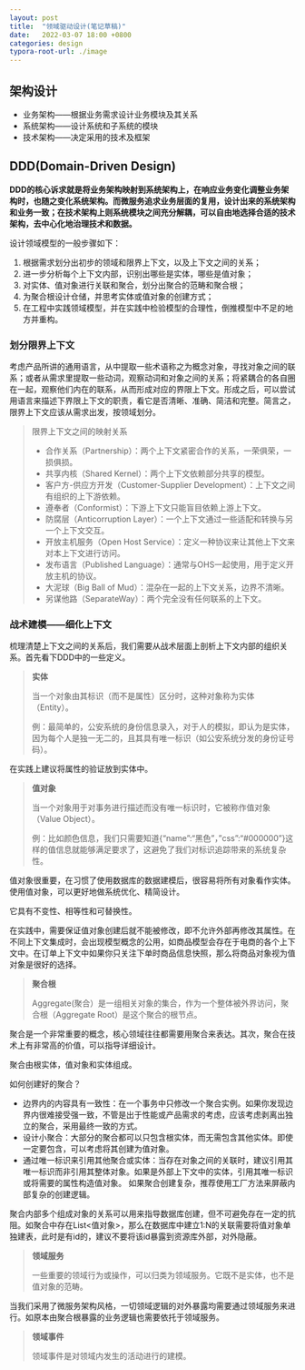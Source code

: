 ```yaml
---
layout: post
title:  "领域驱动设计(笔记草稿)"
date:   2022-03-07 18:00 +0800
categories: design
typora-root-url: ./image
---
```


## 架构设计

- 业务架构——根据业务需求设计业务模块及其关系
- 系统架构——设计系统和子系统的模块
- 技术架构——决定采用的技术及框架



## DDD(Domain-Driven Design)

**DDD的核心诉求就是将业务架构映射到系统架构上，在响应业务变化调整业务架构时，也随之变化系统架构。而微服务追求业务层面的复用，设计出来的系统架构和业务一致；在技术架构上则系统模块之间充分解耦，可以自由地选择合适的技术架构，去中心化地治理技术和数据。**

设计领域模型的一般步骤如下：
1. 根据需求划分出初步的领域和限界上下文，以及上下文之间的关系；
2. 进一步分析每个上下文内部，识别出哪些是实体，哪些是值对象；
3. 对实体、值对象进行关联和聚合，划分出聚合的范畴和聚合根；
4. 为聚合根设计仓储，并思考实体或值对象的创建方式；
5. 在工程中实践领域模型，并在实践中检验模型的合理性，倒推模型中不足的地方并重构。

### 划分限界上下文

考虑产品所讲的通用语言，从中提取一些术语称之为概念对象，寻找对象之间的联系；或者从需求里提取一些动词，观察动词和对象之间的关系；将紧耦合的各自圈在一起，观察他们内在的联系，从而形成对应的界限上下文。形成之后，可以尝试用语言来描述下界限上下文的职责，看它是否清晰、准确、简洁和完整。简言之，限界上下文应该从需求出发，按领域划分。

> 限界上下文之间的映射关系
>
> - 合作关系（Partnership）：两个上下文紧密合作的关系，一荣俱荣，一损俱损。
> - 共享内核（Shared Kernel）：两个上下文依赖部分共享的模型。
> - 客户方-供应方开发（Customer-Supplier Development）：上下文之间有组织的上下游依赖。
> - 遵奉者（Conformist）：下游上下文只能盲目依赖上游上下文。
> - 防腐层（Anticorruption Layer）：一个上下文通过一些适配和转换与另一个上下文交互。
> - 开放主机服务（Open Host Service）：定义一种协议来让其他上下文来对本上下文进行访问。
> - 发布语言（Published Language）：通常与OHS一起使用，用于定义开放主机的协议。
> - 大泥球（Big Ball of Mud）：混杂在一起的上下文关系，边界不清晰。
> - 另谋他路（SeparateWay）：两个完全没有任何联系的上下文。

### 战术建模——细化上下文

梳理清楚上下文之间的关系后，我们需要从战术层面上剖析上下文内部的组织关系。首先看下DDD中的一些定义。

> **实体**
>
> 当一个对象由其标识（而不是属性）区分时，这种对象称为实体（Entity）。
>
> 例：最简单的，公安系统的身份信息录入，对于人的模拟，即认为是实体，因为每个人是独一无二的，且其具有唯一标识（如公安系统分发的身份证号码）。

在实践上建议将属性的验证放到实体中。

> **值对象**
>
> 当一个对象用于对事务进行描述而没有唯一标识时，它被称作值对象（Value Object）。
>
> 例：比如颜色信息，我们只需要知道{“name”:“黑色”，”css”:“#000000”}这样的值信息就能够满足要求了，这避免了我们对标识追踪带来的系统复杂性。

值对象很重要，在习惯了使用数据库的数据建模后，很容易将所有对象看作实体。使用值对象，可以更好地做系统优化、精简设计。

它具有不变性、相等性和可替换性。

在实践中，需要保证值对象创建后就不能被修改，即不允许外部再修改其属性。在不同上下文集成时，会出现模型概念的公用，如商品模型会存在于电商的各个上下文中。在订单上下文中如果你只关注下单时商品信息快照，那么将商品对象视为值对象是很好的选择。

> **聚合根**
>
> Aggregate(聚合）是一组相关对象的集合，作为一个整体被外界访问，聚合根（Aggregate Root）是这个聚合的根节点。

聚合是一个非常重要的概念，核心领域往往都需要用聚合来表达。其次，聚合在技术上有非常高的价值，可以指导详细设计。

聚合由根实体，值对象和实体组成。

如何创建好的聚合？

- 边界内的内容具有一致性：在一个事务中只修改一个聚合实例。如果你发现边界内很难接受强一致，不管是出于性能或产品需求的考虑，应该考虑剥离出独立的聚合，采用最终一致的方式。
- 设计小聚合：大部分的聚合都可以只包含根实体，而无需包含其他实体。即使一定要包含，可以考虑将其创建为值对象。
- 通过唯一标识来引用其他聚合或实体：当存在对象之间的关联时，建议引用其唯一标识而非引用其整体对象。如果是外部上下文中的实体，引用其唯一标识或将需要的属性构造值对象。 如果聚合创建复杂，推荐使用工厂方法来屏蔽内部复杂的创建逻辑。

聚合内部多个组成对象的关系可以用来指导数据库创建，但不可避免存在一定的抗阻。如聚合中存在List<值对象>，那么在数据库中建立1:N的关联需要将值对象单独建表，此时是有id的，建议不要将该id暴露到资源库外部，对外隐蔽。

> **领域服务**
>
> 一些重要的领域行为或操作，可以归类为领域服务。它既不是实体，也不是值对象的范畴。

当我们采用了微服务架构风格，一切领域逻辑的对外暴露均需要通过领域服务来进行。如原本由聚合根暴露的业务逻辑也需要依托于领域服务。

> **领域事件**
>
> 领域事件是对领域内发生的活动进行的建模。
